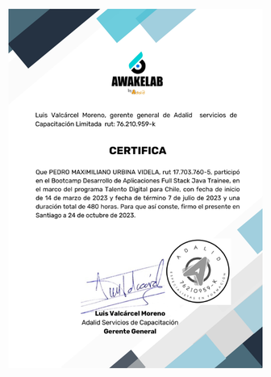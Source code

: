 <!---
- 👋 Hi, I’m @urbinavidelapedro
- 👀 I’m interested in ...
- 🌱 I’m currently learning ...
- 💞️ I’m looking to collaborate on ...
- 📫 How to reach me ...
- 😄 Pronouns: ...
- ⚡ Fun fact: ...

--->



![Certificado Participación Bootcamp Java Trainee](https://raw.githubusercontent.com/urbinavidelapedro/oliviaRos/main/assets/img/certificado.jpg)

<!---
urbinavidelapedro/urbinavidelapedro is a ✨ special ✨ repository because its `README.md` (this file) appears on your GitHub profile.
You can click the Preview link to take a look at your changes.
--->
